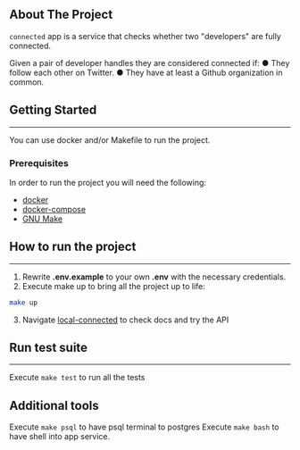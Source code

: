 <!-- ABOUT THE PROJECT -->
## About The Project
`connected` app is a service that checks whether two "developers" are fully connected.

Given a pair of developer handles they are considered connected if:
● They follow each other on Twitter.
● They have at least a Github organization in common.

<!-- GETTING STARTED -->
## Getting Started
***
You can use docker and/or Makefile to run the project.
### Prerequisites
In order to run the project you will need the following:
* [docker](https://docs.docker.com/engine/install/)
* [docker-compose](https://docs.docker.com/compose/)
* [GNU Make](https://www.gnu.org/software/make/)

## How to run the project
***
1. Rewrite **.env.example** to your own **.env** with the necessary credentials.
2. Execute make up to bring all the project up to life:
```bash
make up
```
3. Navigate [local-connected](http://localhost:8000/docs#/) to check docs
and try the API

## Run test suite
***
Execute ```make test``` to run all the tests

## Additional tools
Execute ```make psql``` to have psql terminal to postgres
Execute ```make bash``` to have shell into app service.

